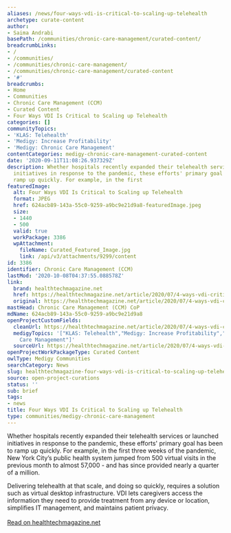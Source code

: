 ```yaml
---
aliases: /news/four-ways-vdi-is-critical-to-scaling-up-telehealth
archetype: curate-content
author:
- Saima Andrabi
basePath: /communities/chronic-care-management/curated-content/
breadcrumbLinks:
- /
- /communities/
- /communities/chronic-care-management/
- /communities/chronic-care-management/curated-content
- '#'
breadcrumbs:
- Home
- Communities
- Chronic Care Management (CCM)
- Curated Content
- Four Ways VDI Is Critical to Scaling up Telehealth
categories: []
communityTopics:
- 'KLAS: Telehealth'
- 'Medigy: Increase Profitability'
- 'Medigy: Chronic Care Management'
contentCategories: medigy-chronic-care-management-curated-content
date: '2020-09-11T11:08:26.937329Z'
description: Whether hospitals recently expanded their telehealth services or launched
  initiatives in response to the pandemic, these efforts' primary goal has been to
  ramp up quickly. For example, in the first
featuredImage:
  alt: Four Ways VDI Is Critical to Scaling up Telehealth
  format: JPEG
  href: 624acb89-143a-55c0-9259-a9bc9e21d9a8-featuredImage.jpeg
  size:
  - 1440
  - 500
  valid: true
  workPackage: 3386
  wpAttachment:
    fileName: Curated_Featured_Image.jpg
    link: /api/v3/attachments/9299/content
id: 3386
identifier: Chronic Care Management (CCM)
lastMod: '2020-10-08T04:37:55.088578Z'
link:
  brand: healthtechmagazine.net
  href: https://healthtechmagazine.net/article/2020/07/4-ways-vdi-critical-scaling-telehealth
  original: https://healthtechmagazine.net/article/2020/07/4-ways-vdi-critical-scaling-telehealth
mastHead: Chronic Care Management (CCM) CoP
mdName: 624acb89-143a-55c0-9259-a9bc9e21d9a8
openProjectCustomFields:
  cleanUrl: https://healthtechmagazine.net/article/2020/07/4-ways-vdi-critical-scaling-telehealth
  medigyTopics: '["KLAS: Telehealth","Medigy: Increase Profitability","Medigy: Chronic
    Care Management"]'
  sourceUrl: https://healthtechmagazine.net/article/2020/07/4-ways-vdi-critical-scaling-telehealth
openProjectWorkPackageType: Curated Content
owlType: Medigy Communities
searchCategory: News
slug: healthtechmagazine-four-ways-vdi-is-critical-to-scaling-up-telehealth
source: open-project-curations
status: ''
sub: brief
tags:
- news
title: Four Ways VDI Is Critical to Scaling up Telehealth
type: communities/medigy-chronic-care-management
---
```


<p>Whether hospitals recently expanded their telehealth services or launched initiatives in response to the pandemic, these efforts' primary goal has been to ramp up quickly. For example, in the first three weeks of the pandemic, New York City’s public health system jumped from 500 virtual visits in the previous month to almost 57,000 - and has since provided nearly a quarter of a million.</p><p>Delivering telehealth at that scale, and doing so quickly, requires a solution such as virtual desktop infrastructure. VDI lets caregivers access the information they need to provide treatment from any device or location, simplifies IT management, and maintains patient privacy.<br><br><a href="https://healthtechmagazine.net/article/2020/07/4-ways-vdi-critical-scaling-telehealth">Read on healthtechmagazine.net</a></p>